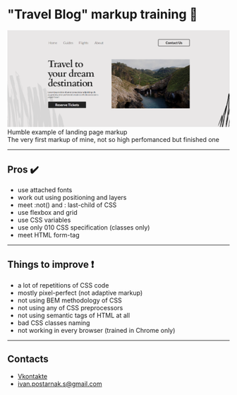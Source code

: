 # "Travel Blog" markup training :muscle:

![travel-blog-presentation-picture](assets/images/travel_blog_presentation.png)
Humble example of landing page markup    
The very first markup of mine, not so high perfomanced but finished one
    
----
## Pros :heavy_check_mark:
* use attached fonts
* work out using positioning and layers
* meet :not() and : last-child of CSS
* use flexbox and grid
* use CSS variables
* use only 010 CSS specification (classes only)
* meet HTML form-tag

----
## Things to improve :exclamation:
* a lot of repetitions of CSS code
* mostly pixel-perfect (not adaptive markup)
* not using BEM methodology of CSS
* not using any of CSS preprocessors
* not using semantic tags of HTML at all
* bad CSS classes naming
* not working in every browser (trained in Chrome only)

----
## Contacts
* [Vkontakte](https://vk.com/ivanpostarnak)
* ivan.postarnak.s@gmail.com